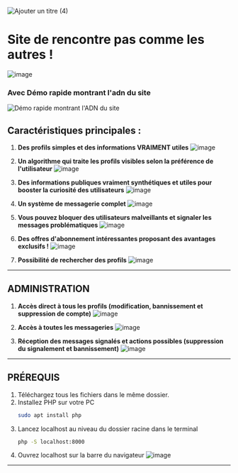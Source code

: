 
![Ajouter un titre (4)](https://github.com/IlyassCYtech/devweb/assets/130382885/85b1ccd2-2058-468a-bb4a-1df0a7f0e16a)

# Site de rencontre pas comme les autres !

![image](https://github.com/IlyassCYtech/devweb/assets/130382885/4a02dde7-a867-4cae-bb1c-0a856f4f419b)


### Avec Démo rapide montrant l'adn du site
![Démo rapide montrant l'ADN du site](https://github.com/IlyassCYtech/devweb/assets/130382885/0011e76f-fc36-4780-bbcc-df635f7bac44)

## Caractéristiques principales :

1) **Des profils simples et des informations VRAIMENT utiles**
   ![image](https://github.com/IlyassCYtech/devweb/assets/130382885/13f3fa72-468f-4dfb-a28d-af1bea4b267c)

2) **Un algorithme qui traite les profils visibles selon la préférence de l'utilisateur**
   ![image](https://github.com/IlyassCYtech/devweb/assets/130382885/fff9af44-bc6a-4cfc-bc49-4d4096182b4c)
 
3) **Des informations publiques vraiment synthétiques et utiles pour booster la curiosité des utilisateurs**
   ![image](https://github.com/IlyassCYtech/devweb/assets/130382885/59c89710-01fa-4c52-aa70-ca98a0ed51b4)

4) **Un système de messagerie complet**
   ![image](https://github.com/IlyassCYtech/devweb/assets/130382885/3b491909-0519-4a97-b77a-63e562657278)

5) **Vous pouvez bloquer des utilisateurs malveillants et signaler les messages problématiques**
   ![image](https://github.com/IlyassCYtech/devweb/assets/130382885/dcf8ac8b-e106-4b14-9616-4c178f95ba47)

6) **Des offres d'abonnement intéressantes proposant des avantages exclusifs !**
   ![image](https://github.com/IlyassCYtech/devweb/assets/130382885/35415718-442c-49e5-83f6-4680db23520a)

7) **Possibilité de rechercher des profils**
   ![image](https://github.com/IlyassCYtech/devweb/assets/130382885/a16fb7b3-8e73-49b6-bb8d-199e4c196e63)

---

## ADMINISTRATION

1) **Accès direct à tous les profils (modification, bannissement et suppression de compte)**
   ![image](https://github.com/IlyassCYtech/devweb/assets/130382885/ede252b1-982b-4573-8b04-5e2429da41b7)

2) **Accès à toutes les messageries**
   ![image](https://github.com/IlyassCYtech/devweb/assets/130382885/bd3cb816-a93b-425e-8aa9-40f04d9a41a0)

3) **Réception des messages signalés et actions possibles (suppression du signalement et bannissement)**
   ![image](https://github.com/IlyassCYtech/devweb/assets/130382885/1eb60f23-0e69-4315-91ae-8fe91421e079)

---

## PRÉREQUIS

1) Téléchargez tous les fichiers dans le même dossier.
2) Installez PHP sur votre PC
    ```sh
    sudo apt install php
    ```
3) Lancez localhost au niveau du dossier racine dans le terminal
    ```sh
    php -S localhost:8000
    ```
4) Ouvrez localhost sur la barre du navigateur
   ![image](https://github.com/IlyassCYtech/devweb/assets/130382885/d55a1bfb-f196-4931-8a15-2974639f0904)

---






